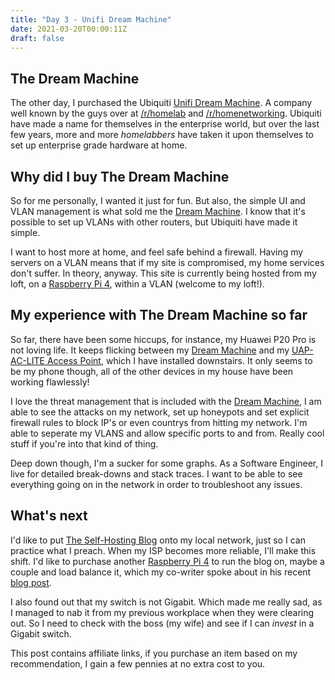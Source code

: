 ```yaml
---
title: "Day 3 - Unifi Dream Machine"
date: 2021-03-20T00:00:11Z
draft: false
---
```


## The Dream Machine
The other day, I purchased the Ubiquiti [Unifi Dream Machine](https://amzn.to/3lBAhxd). A company well known by the guys over at [/r/homelab](https://www.reddit.com/r/homelab) and [/r/homenetworking](https://www.reddit.com/r/homenetworking). Ubiquiti have made a name for themselves in the enterprise world, but over the last few years, more and more *homelabbers* have taken it upon themselves to set up enterprise grade hardware at home.

## Why did I buy The Dream Machine
So for me personally, I wanted it just for fun. But also, the simple UI and VLAN management is what sold me the [Dream Machine](https://amzn.to/3r1eUq7). I know that it's possible to set up VLANs with other routers, but Ubiquiti have made it simple. 

I want to host more at home, and feel safe behind a firewall. Having my servers on a VLAN means that if my site is compromised, my home services don't suffer. In theory, anyway. This site is currently being hosted from my loft, on a [Raspberry Pi 4](https://amzn.to/2OIcDDv), within a VLAN (welcome to my loft!).

## My experience with The Dream Machine so far
So far, there have been some hiccups, for instance, my Huawei P20 Pro is not loving life. It keeps flicking between my [Dream Machine](https://amzn.to/3lBAhxd) and my [UAP-AC-LITE Access Point](https://amzn.to/3vHYeHM), which I have installed downstairs. It only seems to be my phone though, all of the other devices in my house have been working flawlessly!

I love the threat management that is included with the [Dream Machine](https://amzn.to/2QoKzW4), I am able to see the attacks on my network, set up honeypots and set explicit firewall rules to block IP's or even countrys from hitting my network. I'm able to seperate my VLANS and allow specific ports to and from. Really cool stuff if you're into that kind of thing.

Deep down though, I'm a sucker for some graphs. As a Software Engineer, I live for detailed break-downs and stack traces. I want to be able to see everything going on in the network in order to troubleshoot any issues.

## What's next
I'd like to put [The Self-Hosting Blog](https://theselfhostingblog.com) onto my local network, just so I can practice what I preach. When my ISP becomes more reliable, I'll make this shift. I'd like to purchase another [Raspberry Pi 4](https://amzn.to/313hscI) to run the blog on, maybe a couple and load balance it, which my co-writer spoke about in his recent [blog post](https://theselfhostingblog.com/posts/setting-up-a-kubernetes-cluster-using-raspberry-pis-k3s-and-portainer/).

I also found out that my switch is not Gigabit. Which made me really sad, as I managed to nab it from my previous workplace when they were clearing out. So I need to check with the boss (my wife) and see if I can *invest* in a Gigabit switch.

This post contains affiliate links, if you purchase an item based on my recommendation, I gain a few pennies at no extra cost to you.
